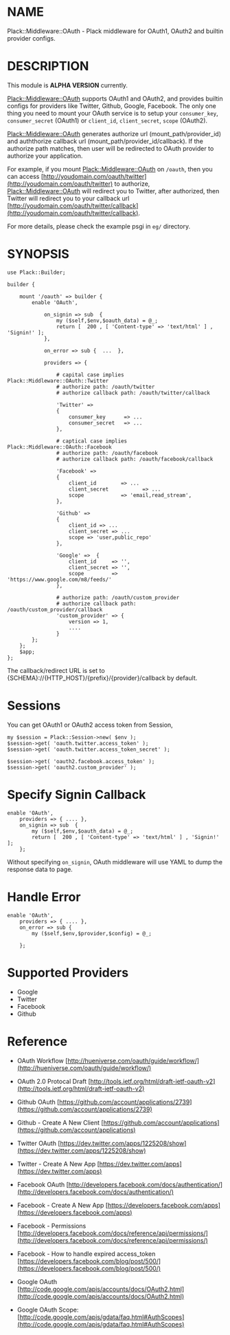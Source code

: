 # NAME

Plack::Middleware::OAuth - Plack middleware for OAuth1, OAuth2 and builtin provider configs. 

# DESCRIPTION

This module is __**ALPHA VERSION**__ currently.

[Plack::Middleware::OAuth](http://search.cpan.org/perldoc?Plack::Middleware::OAuth) supports OAuth1 and OAuth2, and provides builtin configs for providers like Twitter, Github, Google, Facebook.
The only one thing you need to mount your OAuth service is to setup your `consumer_key`, `consumer_secret` (OAuth1) or `client_id`, `client_secret`, `scope` (OAuth2).

[Plack::Middleware::OAuth](http://search.cpan.org/perldoc?Plack::Middleware::OAuth) generates authorize url (mount_path/provider_id) and auththorize callback url (mount_path/provider_id/callback). 
If the authorize path matches, then user will be redirected to OAuth provider to authorize your application.

For example, if you mount [Plack::Middleware::OAuth](http://search.cpan.org/perldoc?Plack::Middleware::OAuth) on `/oauth`, then you can access [http://youdomain.com/oauth/twitter](http://youdomain.com/oauth/twitter) to authorize,
[Plack::Middleware::OAuth](http://search.cpan.org/perldoc?Plack::Middleware::OAuth) will redirect you to Twitter, after authorized, then Twitter will redirect you to your callback url
[http://youdomain.com/oauth/twitter/callback](http://youdomain.com/oauth/twitter/callback).

For more details, please check the example psgi in `eg/` directory.

# SYNOPSIS

	use Plack::Builder;

	builder {

        mount '/oauth' => builder {
            enable 'OAuth', 

                on_signin => sub  { 
                    my ($self,$env,$oauth_data) = @_;
                    return [  200 , [ 'Content-type' => 'text/html' ] , 'Signin!' ];
                },

                on_error => sub {  ...  },

                providers => {

                    # capital case implies Plack::Middleware::OAuth::Twitter
                    # authorize path: /oauth/twitter
                    # authorize callback path: /oauth/twitter/callback

                    'Twitter' =>
                    {
                        consumer_key      => ...
                        consumer_secret   => ...
                    },

                    # captical case implies Plack::Middleware::OAuth::Facebook
                    # authorize path: /oauth/facebook
                    # authorize callback path: /oauth/facebook/callback

                    'Facebook' =>
                    {
                        client_id        => ...
                        client_secret           => ...
                        scope            => 'email,read_stream',
                    },

                    'Github' => 
                    {
                        client_id => ...
                        client_secret => ...
                        scope => 'user,public_repo'
                    },

                    'Google' =>  { 
                        client_id     => '',
                        client_secret => '',
                        scope         => 'https://www.google.com/m8/feeds/'
                    },

                    # authorize path: /oauth/custom_provider
                    # authorize callback path: /oauth/custom_provider/callback
                    'custom_provider' => { 
                        version => 1,
                        ....
                    }
			};
        };
		$app;
	};

The callback/redirect URL is set to {SCHEMA}://{HTTP_HOST}/{prefix}/{provider}/callback by default.



# Sessions

You can get OAuth1 or OAuth2 access token from Session,

    my $session = Plack::Session->new( $env );
    $session->get( 'oauth.twitter.access_token' );
    $session->get( 'oauth.twitter.access_token_secret' );

    $session->get( 'oauth2.facebook.access_token' );
    $session->get( 'oauth2.custom_provider' );

# Specify Signin Callback

    enable 'OAuth', 
        providers => { .... },
        on_signin => sub  { 
            my ($self,$env,$oauth_data) = @_;
            return [  200 , [ 'Content-type' => 'text/html' ] , 'Signin!' ];
        };

Without specifying `on_signin`, OAuth middleware will use YAML to dump the response data to page.

# Handle Error

    enable 'OAuth', 
        providers => { .... },
        on_error => sub {
            my ($self,$env,$provider,$config) = @_;

        };

# Supported Providers

- Google
- Twitter
- Facebook
- Github

# Reference

- OAuth Workflow 
[http://hueniverse.com/oauth/guide/workflow/](http://hueniverse.com/oauth/guide/workflow/)
- OAuth 2.0 Protocal Draft
[http://tools.ietf.org/html/draft-ietf-oauth-v2](http://tools.ietf.org/html/draft-ietf-oauth-v2)
- Github OAuth 
[https://github.com/account/applications/2739](https://github.com/account/applications/2739)
- Github - Create A New Client
[https://github.com/account/applications](https://github.com/account/applications)
- Twitter OAuth
[https://dev.twitter.com/apps/1225208/show](https://dev.twitter.com/apps/1225208/show)
- Twitter - Create A New App
[https://dev.twitter.com/apps](https://dev.twitter.com/apps)


- Facebook OAuth
[http://developers.facebook.com/docs/authentication/](http://developers.facebook.com/docs/authentication/)
- Facebook - Create A New App
[https://developers.facebook.com/apps](https://developers.facebook.com/apps)
- Facebook - Permissions
[http://developers.facebook.com/docs/reference/api/permissions/](http://developers.facebook.com/docs/reference/api/permissions/)
- Facebook - How to handle expired access_token
[https://developers.facebook.com/blog/post/500/](https://developers.facebook.com/blog/post/500/)
- Google OAuth
[http://code.google.com/apis/accounts/docs/OAuth2.html](http://code.google.com/apis/accounts/docs/OAuth2.html)
- Google OAuth Scope:
[http://code.google.com/apis/gdata/faq.html#AuthScopes](http://code.google.com/apis/gdata/faq.html#AuthScopes)
